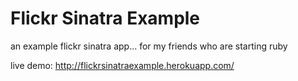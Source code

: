 Flickr Sinatra Example
===========

an example flickr sinatra app... for my friends who are starting ruby

live demo: http://flickrsinatraexample.herokuapp.com/

